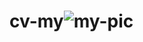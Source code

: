 # cv-my![my-pic](https://user-images.githubusercontent.com/88937199/129450652-cb3acede-5f34-4f99-8297-d6ff4b8f86bd.png)
